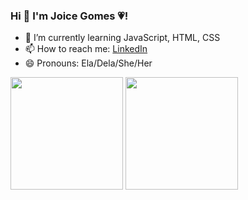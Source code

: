 ### Hi 👋 I'm Joice Gomes 💗!

- 🌱 I’m currently learning JavaScript, HTML, CSS
- 📫 How to reach me: <a href="https://www.linkedin.com/in/joice-gomes-dn/" target="_blank">LinkedIn</a>
- 😄 Pronouns: Ela/Dela/She/Her

<div>
    <a href="https://www.linkedin.com/in/joice-gomes-dn/" target="_blank"></a>
    <img height="180em" src="https://github-readme-stats.vercel.app/api?username=joi-gn&show_icons=true&count_private=true&theme=jolly">
    <img height="180em" src="https://github-readme-stats.vercel.app/api/top-langs/?username=joi-gn&layout=compact&theme=jolly">
</div>
